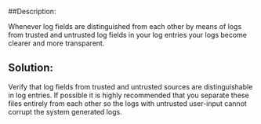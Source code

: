 ##Description:

Whenever log fields are distinguished from each other by means of logs from trusted and
untrusted log fields in your log entries your logs become clearer and more transparent.

## Solution:

Verify that log fields from trusted and untrusted sources are distinguishable in
log entries. If possible it is highly recommended that you separate these files
entirely from each other so the logs with untrusted user-input cannot corrupt the
system generated logs.

